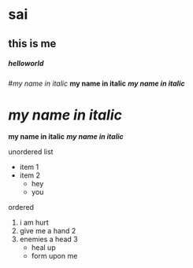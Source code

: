 # sai 
## this is me
##### helloworld
#*my name in italic*
 **my name in italic**
 ***my name in italic***
# _my name in italic_
 __my name in italic__
 ___my name in italic___
 
 
 unordered list
 * item 1
 * item 2
    * hey 
    * you 
    
    
    
    
 ordered
 1. i am hurt 
 2. give me a hand 2
 3. enemies a head 3
    * heal up
    * form upon me
